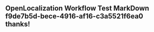 <properties
ms.topic="hero-topic"
ms.test1="hero-topic"
ms.test2="test"/>

## OpenLocalization Workflow Test MarkDown f9de7b5d-bece-4916-af16-c3a5521f6ea0 thanks!
